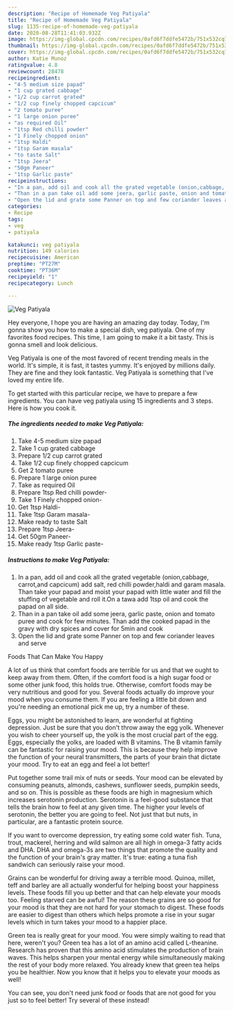 ```yaml
---
description: "Recipe of Homemade Veg Patiyala"
title: "Recipe of Homemade Veg Patiyala"
slug: 1135-recipe-of-homemade-veg-patiyala
date: 2020-08-28T11:41:03.932Z
image: https://img-global.cpcdn.com/recipes/0afd6f7ddfe5472b/751x532cq70/veg-patiyala-recipe-main-photo.jpg
thumbnail: https://img-global.cpcdn.com/recipes/0afd6f7ddfe5472b/751x532cq70/veg-patiyala-recipe-main-photo.jpg
cover: https://img-global.cpcdn.com/recipes/0afd6f7ddfe5472b/751x532cq70/veg-patiyala-recipe-main-photo.jpg
author: Katie Munoz
ratingvalue: 4.8
reviewcount: 28478
recipeingredient:
- "4-5 medium size papad"
- "1 cup grated cabbage"
- "1/2 cup carrot grated"
- "1/2 cup finely chopped capcicum"
- "2 tomato puree"
- "1 large onion puree"
- "as required Oil"
- "1tsp Red chilli powder"
- "1 Finely chopped onion"
- "1tsp Haldi"
- "1tsp Garam masala"
- "to taste Salt"
- "1tsp Jeera"
- "50gm Paneer"
- "1tsp Garlic paste"
recipeinstructions:
- "In a pan, add oil and cook all the grated vegetable (onion,cabbage, carrot,and capcicum) add salt, red chilli powder,haldi and garam masala. Than take your papad and moist your papad with little water and fill the stuffing of vegetable and roll it.On a tawa add 1tsp oil and cook the papad on all side."
- "Than in a pan take oil add some jeera, garlic paste, onion and tomato puree and cook for few minutes. Than add the cooked papad in the gravy with dry spices and cover for 5min and cook"
- "Open the lid and grate some Panner on top and few coriander leaves and serve"
categories:
- Recipe
tags:
- veg
- patiyala

katakunci: veg patiyala 
nutrition: 149 calories
recipecuisine: American
preptime: "PT27M"
cooktime: "PT36M"
recipeyield: "1"
recipecategory: Lunch

---
```



![Veg Patiyala](https://img-global.cpcdn.com/recipes/0afd6f7ddfe5472b/751x532cq70/veg-patiyala-recipe-main-photo.jpg)

Hey everyone, I hope you are having an amazing day today. Today, I'm gonna show you how to make a special dish, veg patiyala. One of my favorites food recipes. This time, I am going to make it a bit tasty. This is gonna smell and look delicious.

Veg Patiyala is one of the most favored of recent trending meals in the world. It's simple, it is fast, it tastes yummy. It's enjoyed by millions daily. They are fine and they look fantastic. Veg Patiyala is something that I've loved my entire life.




To get started with this particular recipe, we have to prepare a few ingredients. You can have veg patiyala using 15 ingredients and 3 steps. Here is how you cook it.

<!--inarticleads1-->

##### The ingredients needed to make Veg Patiyala:

1. Take 4-5 medium size papad
1. Take 1 cup grated cabbage
1. Prepare 1/2 cup carrot grated
1. Take 1/2 cup finely chopped capcicum
1. Get 2 tomato puree
1. Prepare 1 large onion puree
1. Take as required Oil
1. Prepare 1tsp Red chilli powder-
1. Take 1 Finely chopped onion-
1. Get 1tsp Haldi-
1. Take 1tsp Garam masala-
1. Make ready to taste Salt
1. Prepare 1tsp Jeera-
1. Get 50gm Paneer-
1. Make ready 1tsp Garlic paste-




<!--inarticleads2-->

##### Instructions to make Veg Patiyala:

1. In a pan, add oil and cook all the grated vegetable (onion,cabbage, carrot,and capcicum) add salt, red chilli powder,haldi and garam masala. Than take your papad and moist your papad with little water and fill the stuffing of vegetable and roll it.On a tawa add 1tsp oil and cook the papad on all side.
1. Than in a pan take oil add some jeera, garlic paste, onion and tomato puree and cook for few minutes. Than add the cooked papad in the gravy with dry spices and cover for 5min and cook
1. Open the lid and grate some Panner on top and few coriander leaves and serve




Foods That Can Make You Happy


A lot of us think that comfort foods are terrible for us and that we ought to keep away from them. Often, if the comfort food is a high sugar food or some other junk food, this holds true. Otherwise, comfort foods may be very nutritious and good for you. Several foods actually do improve your mood when you consume them. If you are feeling a little bit down and you're needing an emotional pick me up, try a number of these.

Eggs, you might be astonished to learn, are wonderful at fighting depression. Just be sure that you don't throw away the egg yolk. Whenever you wish to cheer yourself up, the yolk is the most crucial part of the egg. Eggs, especially the yolks, are loaded with B vitamins. The B vitamin family can be fantastic for raising your mood. This is because they help improve the function of your neural transmitters, the parts of your brain that dictate your mood. Try to eat an egg and feel a lot better!

Put together some trail mix of nuts or seeds. Your mood can be elevated by consuming peanuts, almonds, cashews, sunflower seeds, pumpkin seeds, and so on. This is possible as these foods are high in magnesium which increases serotonin production. Serotonin is a feel-good substance that tells the brain how to feel at any given time. The higher your levels of serotonin, the better you are going to feel. Not just that but nuts, in particular, are a fantastic protein source.

If you want to overcome depression, try eating some cold water fish. Tuna, trout, mackerel, herring and wild salmon are all high in omega-3 fatty acids and DHA. DHA and omega-3s are two things that promote the quality and the function of your brain's gray matter. It's true: eating a tuna fish sandwich can seriously raise your mood. 

Grains can be wonderful for driving away a terrible mood. Quinoa, millet, teff and barley are all actually wonderful for helping boost your happiness levels. These foods fill you up better and that can help elevate your moods too. Feeling starved can be awful! The reason these grains are so good for your mood is that they are not hard for your stomach to digest. These foods are easier to digest than others which helps promote a rise in your sugar levels which in turn takes your mood to a happier place.

Green tea is really great for your mood. You were simply waiting to read that here, weren't you? Green tea has a lot of an amino acid called L-theanine. Research has proven that this amino acid stimulates the production of brain waves. This helps sharpen your mental energy while simultaneously making the rest of your body more relaxed. You already knew that green tea helps you be healthier. Now you know that it helps you to elevate your moods as well!

You can see, you don't need junk food or foods that are not good for you just so to feel better! Try several of these instead!

